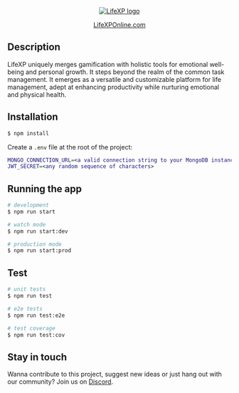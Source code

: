 <p align="center">
  <a href="https://lifexponline.com">
  <picture>
  <source media="(prefers-color-scheme: dark)" srcset="https://github.com/LifeXPOnline/lifexp-backend/assets/10837495/69bb4cb8-a294-41cc-9d5f-22beb5aa8599">
  <source media="(prefers-color-scheme: light)" srcset="https://github.com/LifeXPOnline/lifexp-backend/assets/10837495/ab37c8a3-f05c-49a1-9511-d25028680265">
  <img alt="LifeXP logo" src="https://github.com/LifeXPOnline/lifexp-backend/assets/10837495/ab37c8a3-f05c-49a1-9511-d25028680265">
</picture>
    </a>
</p>
<!--
  Logos for dark and light mode:
  ![lifexp_logo_alpha_lightmode](https://github.com/LifeXPOnline/lifexp-backend/assets/10837495/ab37c8a3-f05c-49a1-9511-d25028680265)
  ![lifexp_logo_alpha_darkmode](https://github.com/LifeXPOnline/lifexp-backend/assets/10837495/69bb4cb8-a294-41cc-9d5f-22beb5aa8599)
-->

<p align="center">
  <a href="https://lifexponline.com">LifeXPOnline.com</a>
</p>

## Description

LifeXP uniquely merges gamification with holistic tools for emotional well-being and personal growth. It steps beyond the realm of the common task management. It emerges as a versatile and customizable platform for life management, adept at enhancing productivity while nurturing emotional and physical health.

## Installation

```bash
$ npm install
```
Create a `.env` file at the root of the project:
```dot
MONGO_CONNECTION_URL=<a valid connection string to your MongoDB instance>
JWT_SECRET=<any random sequence of characters>
```

## Running the app


```bash
# development
$ npm run start

# watch mode
$ npm run start:dev

# production mode
$ npm run start:prod
```

## Test

```bash
# unit tests
$ npm run test

# e2e tests
$ npm run test:e2e

# test coverage
$ npm run test:cov
```

## Stay in touch

Wanna contribute to this project, suggest new ideas or just hang out with our community? Join us on [Discord](https://discord.gg/C5Ekcj3CRX).
